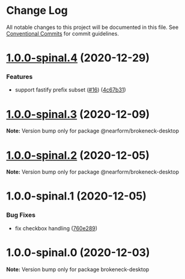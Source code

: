 # Change Log

All notable changes to this project will be documented in this file.
See [Conventional Commits](https://conventionalcommits.org) for commit guidelines.

# [1.0.0-spinal.4](https://github.com/nearform/brokeneck/compare/@nearform/brokeneck-desktop@1.0.0-spinal.3...@nearform/brokeneck-desktop@1.0.0-spinal.4) (2020-12-29)


### Features

* support fastify prefix subset ([#16](https://github.com/nearform/brokeneck/issues/16)) ([4c67b31](https://github.com/nearform/brokeneck/commit/4c67b316613d8fa3d7126a644f411910d9e1540a))





# [1.0.0-spinal.3](https://github.com/nearform/brokeneck/compare/@nearform/brokeneck-desktop@1.0.0-spinal.2...@nearform/brokeneck-desktop@1.0.0-spinal.3) (2020-12-09)

**Note:** Version bump only for package @nearform/brokeneck-desktop





# [1.0.0-spinal.2](https://github.com/nearform/brokeneck/compare/@nearform/brokeneck-desktop@1.0.0-spinal.1...@nearform/brokeneck-desktop@1.0.0-spinal.2) (2020-12-05)

**Note:** Version bump only for package @nearform/brokeneck-desktop





# 1.0.0-spinal.1 (2020-12-05)


### Bug Fixes

* fix checkbox handling ([760e289](https://github.com/nearform/brokeneck/commit/760e289073a32bd7b3b2b08e330e37b34fb56239))





# 1.0.0-spinal.0 (2020-12-03)

**Note:** Version bump only for package brokeneck-desktop
